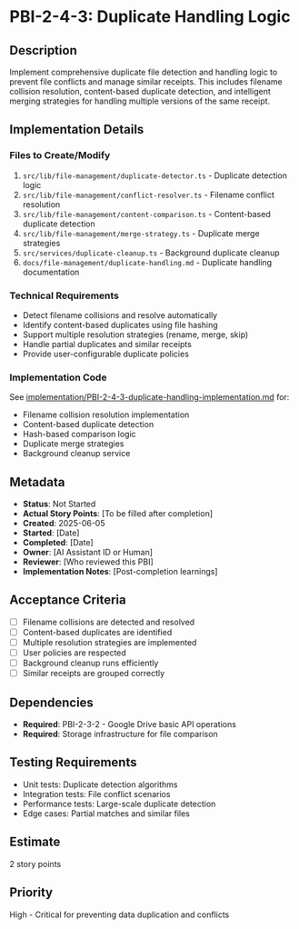 # PBI-2-4-3: Duplicate Handling Logic

## Description

Implement comprehensive duplicate file detection and handling logic to prevent file conflicts
and manage similar receipts. This includes filename collision resolution,
content-based duplicate detection, and intelligent merging strategies for handling
multiple versions of the same receipt.

## Implementation Details

### Files to Create/Modify

1. `src/lib/file-management/duplicate-detector.ts` - Duplicate detection logic
2. `src/lib/file-management/conflict-resolver.ts` - Filename conflict resolution
3. `src/lib/file-management/content-comparison.ts` - Content-based duplicate detection
4. `src/lib/file-management/merge-strategy.ts` - Duplicate merge strategies
5. `src/services/duplicate-cleanup.ts` - Background duplicate cleanup
6. `docs/file-management/duplicate-handling.md` - Duplicate handling documentation

### Technical Requirements

- Detect filename collisions and resolve automatically
- Identify content-based duplicates using file hashing
- Support multiple resolution strategies (rename, merge, skip)
- Handle partial duplicates and similar receipts
- Provide user-configurable duplicate policies

### Implementation Code

See [implementation/PBI-2-4-3-duplicate-handling-implementation.md](
implementation/PBI-2-4-3-duplicate-handling-implementation.md) for:

- Filename collision resolution implementation
- Content-based duplicate detection
- Hash-based comparison logic
- Duplicate merge strategies
- Background cleanup service

## Metadata

- **Status**: Not Started
- **Actual Story Points**: [To be filled after completion]
- **Created**: 2025-06-05
- **Started**: [Date]
- **Completed**: [Date]
- **Owner**: [AI Assistant ID or Human]
- **Reviewer**: [Who reviewed this PBI]
- **Implementation Notes**: [Post-completion learnings]

## Acceptance Criteria

- [ ] Filename collisions are detected and resolved
- [ ] Content-based duplicates are identified
- [ ] Multiple resolution strategies are implemented
- [ ] User policies are respected
- [ ] Background cleanup runs efficiently
- [ ] Similar receipts are grouped correctly

## Dependencies

- **Required**: PBI-2-3-2 - Google Drive basic API operations
- **Required**: Storage infrastructure for file comparison

## Testing Requirements

- Unit tests: Duplicate detection algorithms
- Integration tests: File conflict scenarios
- Performance tests: Large-scale duplicate detection
- Edge cases: Partial matches and similar files

## Estimate

2 story points

## Priority

High - Critical for preventing data duplication and conflicts
